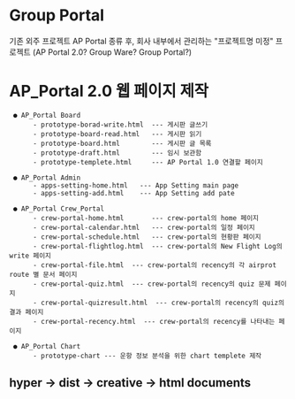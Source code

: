 # Group Portal
기존 외주 프로젝트 AP Portal 종류 후, 회사 내부에서 관리하는 "프로젝트명 미정" 프로젝트 (AP Portal 2.0? Group Ware? Group Portal?)

# AP_Portal 2.0 웹 페이지 제작

     ● AP_Portal Board
          - prototype-borad-write.html  --- 게시판 글쓰기
          - prototype-board-read.html   --- 게시판 읽기
          - prototype-board.html        --- 게시판 글 목록
          - prototype-draft.html        --- 임시 보관함
          - prototype-templete.html     --- AP Portal 1.0 연결할 페이지

     ● AP_Portal Admin
          - apps-setting-home.html   --- App Setting main page
          - apps-setting-add.html    --- App Setting add pate
          
     ● AP_Portal Crew_Portal
          - crew-portal-home.html       --- crew-portal의 home 페이지
          - crew-portal-calendar.html   --- crew-portal의 일정 페이지
          - crew-portal-schedule.html   --- crew-portal의 현황판 페이지
          - crew-portal-flightlog.html  --- crew-portal의 New Flight Log의 write 페이지
          - crew-portal-file.html  --- crew-portal의 recency의 각 airprot route 별 문서 페이지
          - crew-portal-quiz.html  --- crew-portal의 recency의 quiz 문제 페이지
          - crew-portal-quizresult.html  --- crew-portal의 recency의 quiz의 결과 페이지
          - crew-portal-recency.html  --- crew-portal의 recency를 나타내는 페이지

     ● AP_Portal Chart
          - prototype-chart --- 운항 정보 분석을 위한 chart templete 제작

## hyper -> dist -> creative -> html documents
